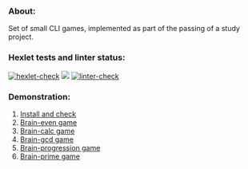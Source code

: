 ### About:
Set of small CLI games, implemented as part of the passing of a study project.


### Hexlet tests and linter status:
[![hexlet-check](https://github.com/yrpol/frontend-project-lvl1/actions/workflows/hexlet-check.yml/badge.svg)](https://github.com/yrpol/frontend-project-lvl1/actions/workflows/hexlet-check.yml) <a href="https://codeclimate.com/github/yrpol/frontend-project-lvl1/maintainability"><img src="https://api.codeclimate.com/v1/badges/32cbb5370a91518c6e54/maintainability" /></a> [![linter-check](https://github.com/yrpol/frontend-project-lvl1/actions/workflows/linter-check.yml/badge.svg)](https://github.com/yrpol/frontend-project-lvl1/actions/workflows/linter-check.yml)


### Demonstration:

1. [Install and check](https://asciinema.org/a/oGHHRSmpfbJ4GnEqttFQMYCpv)
2. [Brain-even game](https://asciinema.org/a/2utHsekdnwFazUdsss23MwLGl)
3. [Brain-calc game](https://asciinema.org/a/GaHSCXKRAFxhEGcJkdOnpHMZT)
4. [Brain-gcd game](https://asciinema.org/a/03Dr4bAEKHx55okqSadV8B4Ps)
5. [Brain-progression game](https://asciinema.org/a/YquWYl13vQoFpu88YuUEv7xIv)
6. [Brain-prime game](https://asciinema.org/a/uX43BF7AARivIZQAaOEUX4ZT1)
